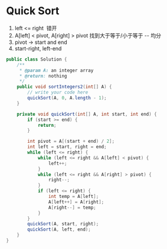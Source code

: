 # Quick Sort

1. left &lt;= right  错开
2. A\[left\] &lt; pivot, A\[right\] &gt; pivot 找到大于等于/小于等于 -- 均分
3. pivot -&gt; start and end
4. start-right, left-end

```java
public class Solution {
    /**
     * @param A: an integer array
     * @return: nothing
     */
    public void sortIntegers2(int[] A) {
        // write your code here
        quickSort(A, 0, A.length - 1);
    }

    private void quickSort(int[] A, int start, int end) {
        if (start >= end) {
            return;
        }

        int pivot = A[(start + end) / 2];
        int left = start, right = end;
        while (left <= right) {
            while (left <= right && A[left] < pivot) {
                left++;
            }
            while (left <= right && A[right] > pivot) {
                right--;
            }
            if (left <= right) {
                int temp = A[left];
                A[left++] = A[right];
                A[right--] = temp;
            }
        }
        quickSort(A, start, right);
        quickSort(A, left, end);
    }
}
```



